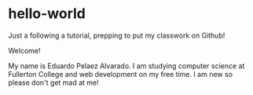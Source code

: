 # hello-world
Just a following a tutorial, prepping to put my classwork on Github!

Welcome!

My name is Eduardo Pelaez Alvarado. I am studying computer science at Fullerton College and web development on my free time. I am new so please don't get mad at me!
